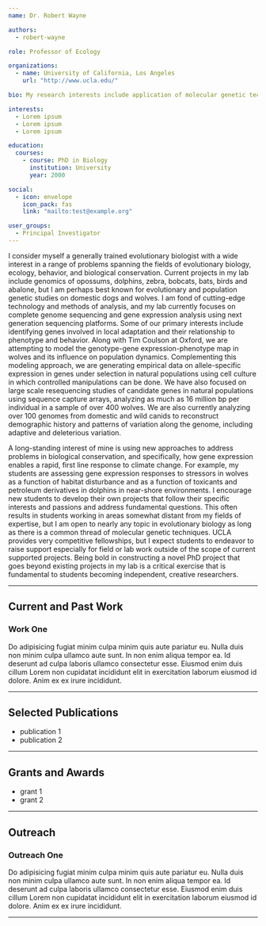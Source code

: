 ```yaml
---
name: Dr. Robert Wayne

authors:
  - robert-wayne

role: Professor of Ecology

organizations:
  - name: University of California, Los Angeles
    url: "http://www.ucla.edu/"

bio: My research interests include application of molecular genetic techniques to questions in systematics, population genetics, and sociobiology.

interests:
  - Lorem ipsum
  - Lorem ipsum
  - Lorem ipsum

education:
  courses:
    - course: PhD in Biology
      institution: University
      year: 2000

social:
  - icon: envelope
    icon_pack: fas
    link: "mailto:test@example.org"

user_groups:
  - Principal Investigator
---
```


I consider myself a generally trained evolutionary biologist with a wide interest in a range of problems spanning the fields of evolutionary biology, ecology, behavior, and biological conservation. Current projects in my lab include genomics of opossums, dolphins, zebra, bobcats, bats, birds and abalone, but I am perhaps best known for evolutionary and population genetic studies on domestic dogs and wolves. I am fond of cutting-edge technology and methods of analysis, and my lab currently focuses on complete genome sequencing and gene expression analysis using next generation sequencing platforms. Some of our primary interests include identifying genes involved in local adaptation and their relationship to phenotype and behavior. Along with Tim Coulson at Oxford, we are attempting to model the genotype-gene expression-phenotype map in wolves and its influence on population dynamics. Complementing this modeling approach, we are generating empirical data on allele-specific expression in genes under selection in natural populations using cell culture in which controlled manipulations can be done. We have also focused on large scale resequencing studies of candidate genes in natural populations using sequence capture arrays, analyzing as much as 16 million bp per individual in a sample of over 400 wolves. We are also currently analyzing over 100 genomes from domestic and wild canids to reconstruct demographic history and patterns of variation along the genome, including adaptive and deleterious variation.

A long-standing interest of mine is using new approaches to address problems in biological conservation, and specifically, how gene expression enables a rapid, first line response to climate change. For example, my students are assessing gene expression responses to stressors in wolves as a function of habitat disturbance and as a function of toxicants and petroleum derivatives in dolphins in near-shore environments. I encourage new students to develop their own projects that follow their specific interests and passions and address fundamental questions. This often results in students working in areas somewhat distant from my fields of expertise, but I am open to nearly any topic in evolutionary biology as long as there is a common thread of molecular genetic techniques. UCLA provides very competitive fellowships, but I expect students to endeavor to raise support especially for field or lab work outside of the scope of current supported projects. Being bold in constructing a novel PhD project that goes beyond existing projects in my lab is a critical exercise that is fundamental to students becoming independent, creative researchers.

---

## Current and Past Work

### Work One

Do adipisicing fugiat minim culpa minim quis aute pariatur eu. Nulla duis non minim culpa ullamco aute sunt. In non enim aliqua tempor ea. Id deserunt ad culpa laboris ullamco consectetur esse. Eiusmod enim duis cillum Lorem non cupidatat incididunt elit in exercitation laborum eiusmod id dolore. Anim ex ex irure incididunt.

---

## Selected Publications

- publication 1
- publication 2

---

## Grants and Awards

- grant 1
- grant 2

---

## Outreach

### Outreach One

Do adipisicing fugiat minim culpa minim quis aute pariatur eu. Nulla duis non minim culpa ullamco aute sunt. In non enim aliqua tempor ea. Id deserunt ad culpa laboris ullamco consectetur esse. Eiusmod enim duis cillum Lorem non cupidatat incididunt elit in exercitation laborum eiusmod id dolore. Anim ex ex irure incididunt.

---
